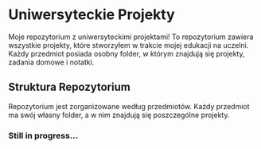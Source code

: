 # Uniwersyteckie Projekty

Moje repozytorium z uniwersyteckimi projektami! To repozytorium zawiera wszystkie projekty, które stworzyłem w trakcie mojej edukacji na uczelni. Każdy przedmiot posiada osobny folder, w którym znajdują się projekty, zadania domowe i notatki.

## Struktura Repozytorium

Repozytorium jest zorganizowane według przedmiotów. Każdy przedmiot ma swój własny folder, a w nim znajdują się poszczególne projekty.

### Still in progress...
